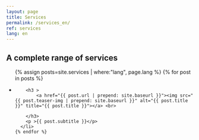 ```yaml
---
layout: page
title: Services
permalink: /services_en/
ref: services
lang: en
---
```


## A complete range of services

<div class="wrapper">


<ul >
    {% assign posts=site.services | where:"lang", page.lang %}
    {% for post in posts %}
      <li>
        
        <h3 >
			<a href="{{ post.url | prepend: site.baseurl }}"><img src="{{ post.teaser-img | prepend: site.baseurl }}" alt="{{ post.title }}" title="{{ post.title }}"></a> <br>
          
        </h3>
        <p >{{ post.subtitle }}</p>
      </li>
    {% endfor %}
  </ul>





      
</div>

